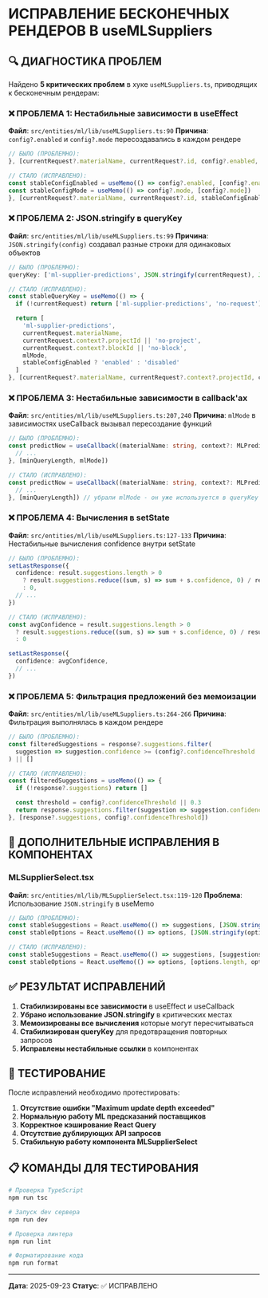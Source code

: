 # ИСПРАВЛЕНИЕ БЕСКОНЕЧНЫХ РЕНДЕРОВ В useMLSuppliers

## 🔍 ДИАГНОСТИКА ПРОБЛЕМ

Найдено **5 критических проблем** в хуке `useMLSuppliers.ts`, приводящих к бесконечным рендерам:

### ❌ ПРОБЛЕМА 1: Нестабильные зависимости в useEffect
**Файл**: `src/entities/ml/lib/useMLSuppliers.ts:90`
**Причина**: `config?.enabled` и `config?.mode` пересоздавались в каждом рендере
```typescript
// БЫЛО (ПРОБЛЕМНО):
}, [currentRequest?.materialName, currentRequest?.id, config?.enabled, config?.mode, mlMode, enabled])

// СТАЛО (ИСПРАВЛЕНО):
const stableConfigEnabled = useMemo(() => config?.enabled, [config?.enabled])
const stableConfigMode = useMemo(() => config?.mode, [config?.mode])
}, [currentRequest?.materialName, currentRequest?.id, stableConfigEnabled, stableConfigMode, mlMode, enabled])
```

### ❌ ПРОБЛЕМА 2: JSON.stringify в queryKey
**Файл**: `src/entities/ml/lib/useMLSuppliers.ts:99`
**Причина**: `JSON.stringify(config)` создавал разные строки для одинаковых объектов
```typescript
// БЫЛО (ПРОБЛЕМНО):
queryKey: ['ml-supplier-predictions', JSON.stringify(currentRequest), JSON.stringify(config), mlMode]

// СТАЛО (ИСПРАВЛЕНО):
const stableQueryKey = useMemo(() => {
  if (!currentRequest) return ['ml-supplier-predictions', 'no-request']

  return [
    'ml-supplier-predictions',
    currentRequest.materialName,
    currentRequest.context?.projectId || 'no-project',
    currentRequest.context?.blockId || 'no-block',
    mlMode,
    stableConfigEnabled ? 'enabled' : 'disabled'
  ]
}, [currentRequest?.materialName, currentRequest?.context?.projectId, currentRequest?.context?.blockId, mlMode, stableConfigEnabled])
```

### ❌ ПРОБЛЕМА 3: Нестабильные зависимости в callback'ах
**Файл**: `src/entities/ml/lib/useMLSuppliers.ts:207,240`
**Причина**: `mlMode` в зависимостях useCallback вызывал пересоздание функций
```typescript
// БЫЛО (ПРОБЛЕМНО):
const predictNow = useCallback((materialName: string, context?: MLPredictionRequest['context']) => {
  // ...
}, [minQueryLength, mlMode])

// СТАЛО (ИСПРАВЛЕНО):
const predictNow = useCallback((materialName: string, context?: MLPredictionRequest['context']) => {
  // ...
}, [minQueryLength]) // убрали mlMode - он уже используется в queryKey
```

### ❌ ПРОБЛЕМА 4: Вычисления в setState
**Файл**: `src/entities/ml/lib/useMLSuppliers.ts:127-133`
**Причина**: Нестабильные вычисления confidence внутри setState
```typescript
// БЫЛО (ПРОБЛЕМНО):
setLastResponse({
  confidence: result.suggestions.length > 0
    ? result.suggestions.reduce((sum, s) => sum + s.confidence, 0) / result.suggestions.length
    : 0,
  // ...
})

// СТАЛО (ИСПРАВЛЕНО):
const avgConfidence = result.suggestions.length > 0
  ? result.suggestions.reduce((sum, s) => sum + s.confidence, 0) / result.suggestions.length
  : 0

setLastResponse({
  confidence: avgConfidence,
  // ...
})
```

### ❌ ПРОБЛЕМА 5: Фильтрация предложений без мемоизации
**Файл**: `src/entities/ml/lib/useMLSuppliers.ts:264-266`
**Причина**: Фильтрация выполнялась в каждом рендере
```typescript
// БЫЛО (ПРОБЛЕМНО):
const filteredSuggestions = response?.suggestions.filter(
  suggestion => suggestion.confidence >= (config?.confidenceThreshold || 0.3)
) || []

// СТАЛО (ИСПРАВЛЕНО):
const filteredSuggestions = useMemo(() => {
  if (!response?.suggestions) return []

  const threshold = config?.confidenceThreshold || 0.3
  return response.suggestions.filter(suggestion => suggestion.confidence >= threshold)
}, [response?.suggestions, config?.confidenceThreshold])
```

## 🔧 ДОПОЛНИТЕЛЬНЫЕ ИСПРАВЛЕНИЯ В КОМПОНЕНТАХ

### MLSupplierSelect.tsx
**Файл**: `src/entities/ml/lib/MLSupplierSelect.tsx:119-120`
**Проблема**: Использование `JSON.stringify` в useMemo

```typescript
// БЫЛО (ПРОБЛЕМНО):
const stableSuggestions = React.useMemo(() => suggestions, [JSON.stringify(suggestions)])
const stableOptions = React.useMemo(() => options, [JSON.stringify(options)])

// СТАЛО (ИСПРАВЛЕНО):
const stableSuggestions = React.useMemo(() => suggestions, [suggestions.length, suggestions.map(s => s.id).join(',')])
const stableOptions = React.useMemo(() => options, [options.length, options.map(o => o.value).join(',')])
```

## ✅ РЕЗУЛЬТАТ ИСПРАВЛЕНИЙ

1. **Стабилизированы все зависимости** в useEffect и useCallback
2. **Убрано использование JSON.stringify** в критических местах
3. **Мемоизированы все вычисления** которые могут пересчитываться
4. **Стабилизирован queryKey** для предотвращения повторных запросов
5. **Исправлены нестабильные ссылки** в компонентах

## 🚀 ТЕСТИРОВАНИЕ

После исправлений необходимо протестировать:

1. **Отсутствие ошибки "Maximum update depth exceeded"**
2. **Нормальную работу ML предсказаний поставщиков**
3. **Корректное кэширование React Query**
4. **Отсутствие дублирующих API запросов**
5. **Стабильную работу компонента MLSupplierSelect**

## 📋 КОМАНДЫ ДЛЯ ТЕСТИРОВАНИЯ

```bash
# Проверка TypeScript
npm run tsc

# Запуск dev сервера
npm run dev

# Проверка линтера
npm run lint

# Форматирование кода
npm run format
```

---
**Дата**: 2025-09-23
**Статус**: ✅ ИСПРАВЛЕНО